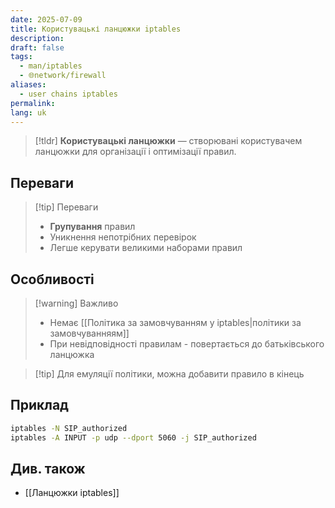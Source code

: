 ```yaml
---
date: 2025-07-09
title: Користувацькі ланцюжки iptables
description: 
draft: false
tags:
  - man/iptables
  - 🌐network/firewall
aliases:
  - user chains iptables
permalink: 
lang: uk
---
```

> [!tldr]
> **Користувацькі ланцюжки** — створювані користувачем ланцюжки для організації і оптимізації правил.

## Переваги

> [!tip] Переваги
> - **Групування** правил
> - Уникнення непотрібних перевірок
> - Легше керувати великими наборами правил


## Особливості
> [!warning] Важливо
> - Немає [[Політика за замовчуванням у iptables|політики за замовчуванняям]]
> - При невідповідності правилам - повертається до батьківського ланцюжка

 > [!tip] Для емуляції політики, можна добавити правило в кінець

## Приклад

```bash
iptables -N SIP_authorized
iptables -A INPUT -p udp --dport 5060 -j SIP_authorized
```

## Див. також

- [[Ланцюжки iptables]]